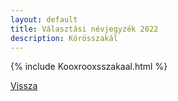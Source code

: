 ```yaml
---
layout: default
title: Választási névjegyzék 2022
description: Körösszakál
---
```


{% include Kooxrooxsszakaal.html %}

[Vissza](./)